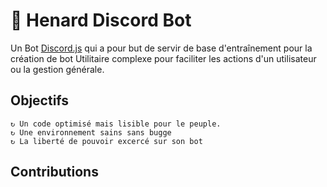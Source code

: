 # 🤖 Henard Discord Bot

Un Bot [Discord.js](https://discord.js.org/#/) qui a pour but de servir de base d'entraînement pour la création de bot Utilitaire complexe pour faciliter les actions d'un utilisateur ou la gestion générale. 

## Objectifs
```
↻ Un code optimisé mais lisible pour le peuple.
↻ Une environnement sains sans bugge
↻ La liberté de pouvoir excercé sur son bot
```
## Contributions
